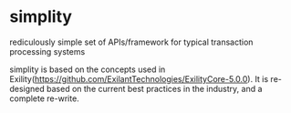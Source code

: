 # simplity
rediculously simple set of APIs/framework for typical transaction processing systems 

simplity is based on the concepts used in Exility(https://github.com/ExilantTechnologies/ExilityCore-5.0.0).
It is re-designed based on the current best practices in the industry, and a complete re-write.

